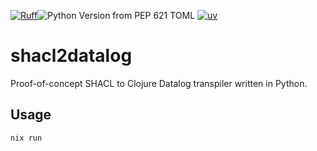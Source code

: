 [![Ruff](https://github.com/poppy-io/shacl2datalog/actions/workflows/ruff.yml/badge.svg)](https://github.com/poppy-io/shacl2datalog/actions/workflows/ruff.yml)![Python Version from PEP 621 TOML](https://img.shields.io/python/required-version-toml?tomlFilePath=https%3A%2F%2Fraw.githubusercontent.com%2Fpoppy-io%2FSHACLog%2Frefs%2Fheads%2Fmain%2Fpyproject.toml)
[![uv](https://img.shields.io/endpoint?url=https://raw.githubusercontent.com/astral-sh/uv/main/assets/badge/v0.json)](https://github.com/astral-sh/uv)

# shacl2datalog
Proof-of-concept SHACL to Clojure Datalog transpiler written in Python.

## Usage
```nix run```
